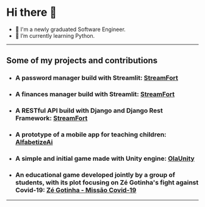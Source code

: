 # Hi there 👋

- 🔭 I'm a newly graduated Software Engineer.
- 🌱 I’m currently learning Python.

---

## Some of my projects and contributions
- ### **A password manager build with Streamlit:** [StreamFort](https://github.com/tarcisioribeiro/StreamFort)

- ### **A finances manager build with Streamlit:** [StreamFort](https://github.com/tarcisioribeiro/Expenselit)

- ### **A RESTful API build with Django and Django Rest Framework:** [StreamFort](https://github.com/tarcisioribeiro/flix-api)

- ### **A prototype of a mobile app for teaching children:** [AlfabetizeAi](https://github.com/tarcisioribeiro/APEDC)

- ### **A simple and initial game made with Unity engine**: [OlaUnity](https://github.com/tarcisioribeiro/OlaUnity)

- ### **An educational game developed jointly by a group of students, with its plot focusing on Zé Gotinha's fight against Covid-19:** [Zé Gotinha - Missão Covid-19](https://github.com/elyprado/JogoZeGotinhaUniFACEF)

---

<!-- ## 📫 How to reach me

- ### **Facebook**: [Tarcísio Ribeiro](https://www.facebook.com/tarcisio.ribeiro.1840)

- ### **Instagram**: [tj.ribeiro.98](https://www.instagram.com/tj.ribeiro.98/)

- ### **YouTube**: [Tarcísio Ribeiro](https://www.youtube.com/channel/UCcgti2Nb-xCb6ZAwziXt_4g)

--- -->
